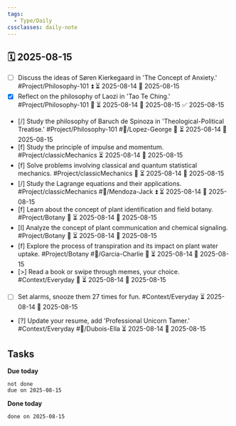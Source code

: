 ```yaml
---
tags:
  - Type/Daily
cssclasses: daily-note
---
```


## 🗓️ 2025-08-15

- [ ] Discuss the ideas of Søren Kierkegaard in 'The Concept of Anxiety.' #Project/Philosophy-101 ⏫ ⏳ 2025-08-14 📅 2025-08-15
- [x] Reflect on the philosophy of Laozi in 'Tao Te Ching.' #Project/Philosophy-101 🔼 ⏳ 2025-08-14 📅 2025-08-15 ✅ 2025-08-15
- [/] Study the philosophy of Baruch de Spinoza in 'Theological-Political Treatise.' #Project/Philosophy-101 #👤/Lopez-George 🔼 ⏳ 2025-08-14 📅 2025-08-15
- [f] Study the principle of impulse and momentum. #Project/classicMechanics ⏳ 2025-08-14 📅 2025-08-15
- [f] Solve problems involving classical and quantum statistical mechanics. #Project/classicMechanics 🔼 ⏳ 2025-08-14 📅 2025-08-15
- [/] Study the Lagrange equations and their applications. #Project/classicMechanics #👤/Mendoza-Jack ⏫ ⏳ 2025-08-14 📅 2025-08-15
- [f] Learn about the concept of plant identification and field botany. #Project/Botany 🔽 ⏳ 2025-08-14 📅 2025-08-15
- [I] Analyze the concept of plant communication and chemical signaling. #Project/Botany 🔺 ⏳ 2025-08-14 📅 2025-08-15
- [f] Explore the process of transpiration and its impact on plant water uptake. #Project/Botany #👤/Garcia-Charlie 🔽 ⏳ 2025-08-14 📅 2025-08-15
- [>] Read a book or swipe through memes, your choice. #Context/Everyday 🔼 ⏳ 2025-08-14 📅 2025-08-15
- [ ] Set alarms, snooze them 27 times for fun. #Context/Everyday ⏳ 2025-08-14 📅 2025-08-15
- [?] Update your resume, add 'Professional Unicorn Tamer.' #Context/Everyday #👤/Dubois-Ella ⏳ 2025-08-14 📅 2025-08-15

## Tasks

**Due today**

```tasks
not done
due on 2025-08-15
```

**Done today**

```tasks
done on 2025-08-15
```
            